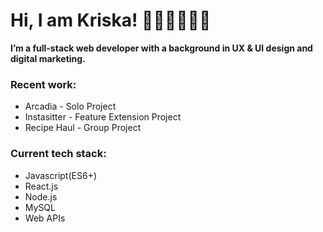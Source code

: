 # Hi, I am Kriska! 👧🏻🇵🇭👋🏼    

**I’m a full-stack web developer with a background in UX & UI design and digital marketing.**   
    
### Recent work:   
* Arcadia - Solo Project   
* Instasitter - Feature Extension Project   
* Recipe Haul - Group Project   
   
### Current tech stack:   
* Javascript(ES6+)   
* React.js   
* Node.js   
* MySQL   
* Web APIs   

<!---
krdlange/krdlange is a ✨ special ✨ repository because its `README.md` (this file) appears on your GitHub profile.
You can click the Preview link to take a look at your changes.
--->
